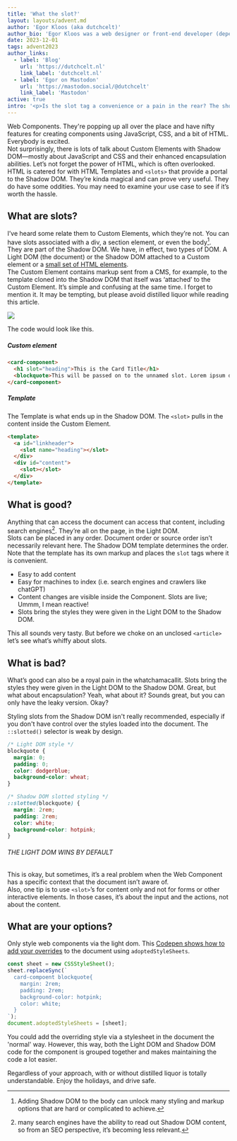 ```yaml
---
title: 'What the slot?'
layout: layouts/advent.md
author: 'Egor Kloos (aka dutchcelt)'
author_bio: 'Egor Kloos was a web designer or front-end developer (depending on who you ask) but is now focused on being a UX engineer. Design implementation is the work that bridges the gap between design and development. His passion for Web Components and Design Systems was, ultimately, inevitable.'
date: 2023-12-01
tags: advent2023
author_links:
  - label: 'Blog'
    url: 'https://dutchcelt.nl'
    link_label: 'dutchcelt.nl'
  - label: 'Egor on Mastodon'
    url: 'https://mastodon.social/@dutchcelt'
    link_label: 'Mastodon'
active: true
intro: '<p>Is the slot tag a convenience or a pain in the rear? The short answer is yes. First, what the hell is a <slot> anyway, and why would anybody want to use it? It&apos;s, apparently, all about content and Web Components. With recent advancements, we have options that allow you to skip slots altogether, sort of. This article will take a closer look and try not to ruin this Christmas and the next.</p>'
---
```


Web Components. They're popping up all over the place and have nifty features for creating components using JavaScript, CSS, and a bit of HTML. Everybody is excited.  
Not surprisingly, there is lots of talk about Custom Elements with Shadow DOM—mostly about JavaScript and CSS and their enhanced encapsulation abilities. Let’s not forget the power of HTML, which is often overlooked. HTML is catered for with HTML Templates and `<slots>` that provide a portal to the Shadow DOM. They’re kinda magical and can prove very useful. They do have some oddities. You may need to examine your use case to see if it’s worth the hassle.

## What are slots?

I’ve heard some relate them to Custom Elements, which they’re not. You can have slots associated with a div, a section element, or even the body[^1].  
They are part of the Shadow DOM. We have, in effect, two types of DOM. A Light DOM (the document) or the Shadow DOM attached to a Custom element or a [small set of HTML elements](https://developer.mozilla.org/en-US/docs/Web/API/Element/attachShadow).  
The Custom Element contains markup sent from a CMS, for example, to the template cloned into the Shadow DOM that itself was ‘attached’ to the Custom Element. It’s simple and confusing at the same time. I forget to mention it. It may be tempting, but please avoid distilled liquor while reading this article.

![](https://dutchcelt.nl/hotlinked/slots.webp)

The code would look like this.

##### Custom element

```html
<card-component>
  <h1 slot="heading">This is the Card Title</h1>
  <blockquote>This will be passed on to the unnamed slot. Lorem ipsum dolor...</blockquote>
</card-component>
```

##### Template

The Template is what ends up in the Shadow DOM. The `<slot>` pulls in the content inside the Custom Element.

```html
<template>
  <a id="linkheader">
    <slot name="heading"></slot>
  </div>
  <div id="content">
    <slot></slot>
  </div>
</template>
```

## What is good?

Anything that can access the document can access that content, including search engines[^2]. They’re all on the page, in the Light DOM.  
Slots can be placed in any order. Document order or source order isn’t necessarily relevant here. The Shadow DOM template determines the order. Note that the template has its own markup and places the `slot` tags where it is convenient.

- Easy to add content
- Easy for machines to index (i.e. search engines and crawlers like chatGPT)
- Content changes are visible inside the Component. Slots are live; Ummm, I mean reactive!
- Slots bring the styles they were given in the Light DOM to the Shadow DOM.

This all sounds very tasty. But before we choke on an unclosed `<article>` let’s see what’s whiffy about slots.

## What is bad?

What’s good can also be a royal pain in the whatchamacallit. Slots bring the styles they were given in the Light DOM to the Shadow DOM. Great, but what about encapsulation? Yeah, what about it? Sounds great, but you can only have the leaky version. Okay?

Styling slots from the Shadow DOM isn't really recommended, especially if you don't have control over the styles loaded into the document. The `::slotted()` selector is weak by design.

```css
/* Light DOM style */
blockquote {
  margin: 0;
  padding: 0;
  color: dodgerblue;
  background-color: wheat;
}
```

```css
/* Shadow DOM slotted styling */
::slotted(blockquote) {
  margin: 2rem;
  padding: 2rem;
  color: white;
  background-color: hotpink;
}
```

###### THE LIGHT DOM WINS BY DEFAULT

This is okay, but sometimes, it’s a real problem when the Web Component has a specific context that the document isn’t aware of.  
Also, one tip is to use `<slot>`’s for content only and not for forms or other interactive elements. In those cases, it’s about the input and the actions, not about the content.

## What are your options?

Only style web components via the light dom. This [Codepen shows how to add your overrides](https://codepen.io/dutchcelt/full/WNYEEMd) to the document using `adoptedStyleSheets`.

```javascript
const sheet = new CSSStyleSheet();
sheet.replaceSync(`
  card-compoent blockquote{
    margin: 2rem;
    padding: 2rem;
    background-color: hotpink;
    color: white;
  }
`);
document.adoptedStyleSheets = [sheet];
```

You could add the overriding style via a stylesheet in the document the 'normal' way. However, this way, both the Light DOM and Shadow DOM code for the component is grouped together and makes maintaining the code a lot easier.

Regardless of your approach, with or without distilled liquor is totally understandable. Enjoy the holidays, and drive safe.

[^1]: Adding Shadow DOM to the body can unlock many styling and markup options that are hard or complicated to achieve.
[^2]: many search engines have the ability to read out Shadow DOM content, so from an SEO perspective, it’s becoming less relevant.
